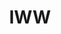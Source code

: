 ---
title: IWW
crosslinks:
- AustralianSocialism
- GreenParty
- GigUnion
- worldnews
- SocialistRA
- AnarchismOnline
- Anarchism
---